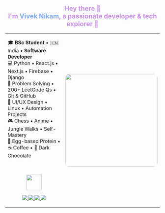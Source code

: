 <h2 align="center" style="color:#c792ea">Hey there 👋<br>
I'm <span style="color:#82AAFF">Vivek Nikam</span>, a passionate developer & tech explorer 🚀</h2>

<table>
  <tr>
    <td width="60%">

<div align="left">

🎓 <strong>BSc Student</strong> • 🇮🇳 India • <strong>Software Developer</strong>  
💻 Python • React.js • Next.js • Firebase • Django  
🧠 Problem Solving • 200+ LeetCode Qs • Git & GitHub  
🎨 UI/UX Design • Linux • Automation Projects  
🎮 Chess • Anime • Jungle Walks • Self-Mastery  
🥚 Egg-based Protein • ☕ Coffee • 🍫 Dark Chocolate  

<br>

<p align="center">
  <img src="https://media.giphy.com/media/f9hnhCPfPI3nK/giphy.gif" width="50" />
</p>

<p align="center">
  <a href="https://your-portfolio-link.com" target="_blank">
    <img src="https://img.shields.io/badge/Portfolio-229954?style=for-the-badge&logo=vercel&logoColor=white" />
  </a>
  <a href="https://www.linkedin.com/in/yourusername" target="_blank">
    <img src="https://img.shields.io/badge/LinkedIn-0e76a8?style=for-the-badge&logo=linkedin&logoColor=white" />
  </a>
  <a href="https://dev.to/yourusername" target="_blank">
    <img src="https://img.shields.io/badge/Dev.to-0A0A0A?style=for-the-badge&logo=devdotto&logoColor=white" />
  </a>
  <a href="https://instagram.com/yourusername" target="_blank">
    <img src="https://img.shields.io/badge/Instagram-E1306C?style=for-the-badge&logo=instagram&logoColor=white" />
  </a>
</p>

</div>

</td>
<td>

<img src="https://i.imgur.com/y7l1iTO.jpg" width="300" style="border-radius:12px"/>

</td>
</tr>
</table>
